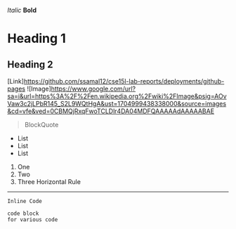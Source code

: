 *Italic*
**Bold**
# Heading 1
## Heading 2
[Link]https://github.com/ssamal12/cse15l-lab-reports/deployments/github-pages
![Image]https://www.google.com/url?sa=i&url=https%3A%2F%2Fen.wikipedia.org%2Fwiki%2FImage&psig=AOvVaw3c2jLPbR145_S2L9WQtHgA&ust=1704999438338000&source=images&cd=vfe&ved=0CBMQjRxqFwoTCLDlr4DA04MDFQAAAAAdAAAAABAE
> BlockQuote
* List
* List
* List
1. One
2. Two
3. Three
Horizontal Rule
---
`Inline Code`
```
code block
for various code
```
